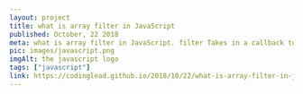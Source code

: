 ```yaml
---
layout: project
title: what is array filter in JavaScript
published: October, 22 2018
meta: what is array filter in JavaScript. filter Takes in a callback to filter out elements in a array. filter is a method on array's prototype. It is a javascript array method.
pic: images/javascript.png
imgAlt: the javascript logo
tags: ["javascript"]
link: https://codinglead.github.io/2018/10/22/what-is-array-filter-in-javascript/
---
```

